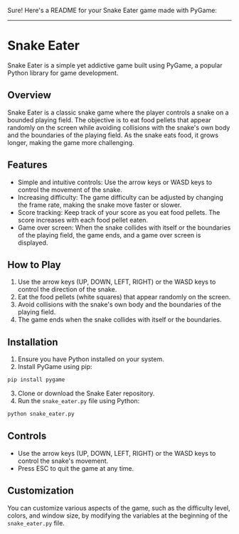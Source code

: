 Sure! Here's a README for your Snake Eater game made with PyGame:

---

# Snake Eater

Snake Eater is a simple yet addictive game built using PyGame, a popular Python library for game development.

## Overview

Snake Eater is a classic snake game where the player controls a snake on a bounded playing field. The objective is to eat food pellets that appear randomly on the screen while avoiding collisions with the snake's own body and the boundaries of the playing field. As the snake eats food, it grows longer, making the game more challenging.

## Features

- Simple and intuitive controls: Use the arrow keys or WASD keys to control the movement of the snake.
- Increasing difficulty: The game difficulty can be adjusted by changing the frame rate, making the snake move faster or slower.
- Score tracking: Keep track of your score as you eat food pellets. The score increases with each food pellet eaten.
- Game over screen: When the snake collides with itself or the boundaries of the playing field, the game ends, and a game over screen is displayed.

## How to Play

1. Use the arrow keys (UP, DOWN, LEFT, RIGHT) or the WASD keys to control the direction of the snake.
2. Eat the food pellets (white squares) that appear randomly on the screen.
3. Avoid collisions with the snake's own body and the boundaries of the playing field.
4. The game ends when the snake collides with itself or the boundaries.

## Installation

1. Ensure you have Python installed on your system.
2. Install PyGame using pip:

```bash
pip install pygame
```

3. Clone or download the Snake Eater repository.
4. Run the `snake_eater.py` file using Python:

```bash
python snake_eater.py
```

## Controls

- Use the arrow keys (UP, DOWN, LEFT, RIGHT) or the WASD keys to control the snake's movement.
- Press ESC to quit the game at any time.

## Customization

You can customize various aspects of the game, such as the difficulty level, colors, and window size, by modifying the variables at the beginning of the `snake_eater.py` file.
